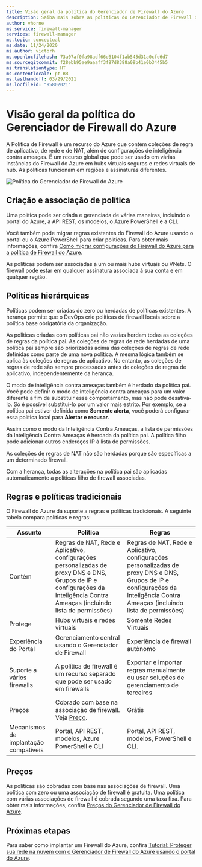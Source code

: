 ```yaml
---
title: Visão geral da política do Gerenciador de Firewall do Azure
description: Saiba mais sobre as políticas do Gerenciador de Firewall do Azure
author: vhorne
ms.service: firewall-manager
services: firewall-manager
ms.topic: conceptual
ms.date: 11/24/2020
ms.author: victorh
ms.openlocfilehash: 73a07af0fa98adf66d6104f1ab545d31a0cfd6d7
ms.sourcegitcommit: f28ebb95ae9aaaff3f87d8388a09b41e0b3445b5
ms.translationtype: HT
ms.contentlocale: pt-BR
ms.lasthandoff: 03/29/2021
ms.locfileid: "95802021"
---
```

# <a name="azure-firewall-manager-policy-overview"></a>Visão geral da política do Gerenciador de Firewall do Azure

A Política de Firewall é um recurso do Azure que contém coleções de regra de aplicativo, de rede e de NAT, além de configurações de inteligência contra ameaças. É um recurso global que pode ser usado em várias instâncias do Firewall do Azure em hubs virtuais seguros e redes virtuais de hub. As políticas funcionam em regiões e assinaturas diferentes.

![Política do Gerenciador de Firewall do Azure](media/policy-overview/policy-overview.png)

## <a name="policy-creation-and-association"></a>Criação e associação de política

Uma política pode ser criada e gerenciada de várias maneiras, incluindo o portal do Azure, a API REST, os modelos, o Azure PowerShell e a CLI.

Você também pode migrar regras existentes do Firewall do Azure usando o portal ou o Azure PowerShell para criar políticas. Para obter mais informações, confira [Como migrar configurações do Firewall do Azure para a política de Firewall do Azure](migrate-to-policy.md). 

As políticas podem ser associadas a um ou mais hubs virtuais ou VNets. O firewall pode estar em qualquer assinatura associada à sua conta e em qualquer região.

## <a name="hierarchical-policies"></a>Políticas hierárquicas

Políticas podem ser criadas do zero ou herdadas de políticas existentes. A herança permite que o DevOps crie políticas de firewall locais sobre a política base obrigatória da organização.

As políticas criadas com políticas pai não vazias herdam todas as coleções de regras da política pai. As coleções de regras de rede herdadas de uma política pai sempre são priorizadas acima das coleções de regras de rede definidas como parte de uma nova política. A mesma lógica também se aplica às coleções de regras de aplicativo. No entanto, as coleções de regras de rede são sempre processadas antes de coleções de regras de aplicativo, independentemente da herança.

O modo de inteligência contra ameaças também é herdado da política pai. Você pode definir o modo de inteligência contra ameaças para um valor diferente a fim de substituir esse comportamento, mas não pode desativá-lo. Só é possível substituí-lo por um valor mais estrito. Por exemplo, se a política pai estiver definida como **Somente alerta**, você poderá configurar essa política local para **Alertar e recusar**.

Assim como o modo da Inteligência Contra Ameaças, a lista de permissões da Inteligência Contra Ameaças é herdada da política pai. A política filho pode adicionar outros endereços IP à lista de permissões.

As coleções de regras de NAT não são herdadas porque são específicas a um determinado firewall.

Com a herança, todas as alterações na política pai são aplicadas automaticamente a políticas filho de firewall associadas.

## <a name="traditional-rules-and-policies"></a>Regras e políticas tradicionais

O Firewall do Azure dá suporte a regras e políticas tradicionais. A seguinte tabela compara políticas e regras:


| Assunto | Política  | Regras |
| ------- | ------- | ----- |
|Contém     |Regras de NAT, Rede e Aplicativo, configurações personalizadas de proxy DNS e DNS, Grupos de IP e configurações da Inteligência Contra Ameaças (incluindo lista de permissões)|Regras de NAT, Rede e Aplicativo, configurações personalizadas de proxy DNS e DNS, Grupos de IP e configurações da Inteligência Contra Ameaças (incluindo lista de permissões)|
|Protege     |Hubs virtuais e redes virtuais|Somente Redes Virtuais|
|Experiência do Portal     |Gerenciamento central usando o Gerenciador de Firewall|Experiência de firewall autônomo|
|Suporte a vários firewalls     |A política de firewall é um recurso separado que pode ser usado em firewalls|Exportar e importar regras manualmente ou usar soluções de gerenciamento de terceiros |
|Preços     |Cobrado com base na associação de firewall. Veja [Preço](#pricing).|Grátis|
|Mecanismos de implantação compatíveis     |Portal, API REST, modelos, Azure PowerShell e CLI|Portal, API REST, modelos, PowerShell e CLI. |

## <a name="pricing"></a>Preços

As políticas são cobradas com base nas associações de firewall. Uma política com zero ou uma associação de firewall é gratuita. Uma política com várias associações de firewall é cobrada segundo uma taxa fixa. Para obter mais informações, confira [Preços do Gerenciador de Firewall do Azure](https://azure.microsoft.com/pricing/details/firewall-manager/).

## <a name="next-steps"></a>Próximas etapas

Para saber como implantar um Firewall do Azure, confira [Tutorial: Proteger sua rede na nuvem com o Gerenciador de Firewall do Azure usando o portal do Azure](secure-cloud-network.md).
